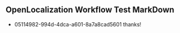 ## OpenLocalization Workflow Test MarkDown
* 05114982-994d-4dca-a601-8a7a8cad5601 thanks!

<!--HONumber=Aug16_HO3-->


